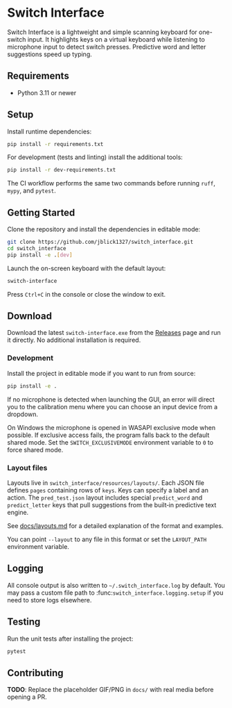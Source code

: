 # Switch Interface

Switch Interface is a lightweight and simple scanning keyboard for one-switch input. It highlights keys on a virtual keyboard while listening to microphone input to detect switch presses. Predictive word and letter suggestions speed up typing.
<!-- TODO: add keyboard screenshot here -->

## Requirements

- Python 3.11 or newer

## Setup

Install runtime dependencies:

```bash
pip install -r requirements.txt
```

For development (tests and linting) install the additional tools:

```bash
pip install -r dev-requirements.txt
```

The CI workflow performs the same two commands before running `ruff`, `mypy`, and `pytest`.

## Getting Started

Clone the repository and install the dependencies in editable mode:

```bash
git clone https://github.com/jblick1327/switch_interface.git
cd switch_interface
pip install -e .[dev]
```

Launch the on-screen keyboard with the default layout:

```bash
switch-interface
```

Press `Ctrl+C` in the console or close the window to exit.

## Download

Download the latest `switch-interface.exe` from the [Releases](https://github.com/jblick1327/switch_interface/releases) page and run it directly. No additional installation is required.

### Development

Install the project in editable mode if you want to run from source:

```bash
pip install -e .
```

If no microphone is detected when launching the GUI, an error will direct you to
the calibration menu where you can choose an input device from a dropdown.
<!-- TODO: add wizard GIF here -->

On Windows the microphone is opened in WASAPI exclusive mode when possible. If
exclusive access fails, the program falls back to the default shared mode. Set
the `SWITCH_EXCLUSIVEMODE` environment variable to `0` to force shared mode.

### Layout files

Layouts live in `switch_interface/resources/layouts/`. Each JSON file defines `pages` containing rows of `keys`. Keys can specify a label and an action. The `pred_test.json` layout includes special `predict_word` and `predict_letter` keys that pull suggestions from the built‑in predictive text engine.

See [docs/layouts.md](docs/layouts.md) for a detailed explanation of the format and examples.

You can point `--layout` to any file in this format or set the `LAYOUT_PATH` environment variable.

## Logging

All console output is also written to `~/.switch_interface.log` by default. You
may pass a custom file path to :func:`switch_interface.logging.setup` if you
need to store logs elsewhere.

## Testing

Run the unit tests after installing the project:

```bash
pytest
```

## Contributing

**TODO**: Replace the placeholder GIF/PNG in `docs/` with real media before opening a PR.
